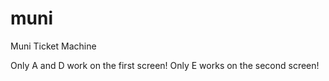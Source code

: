 # muni
Muni Ticket Machine

Only A and D work on the first screen!
Only E works on the second screen!
